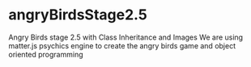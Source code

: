 # angryBirdsStage2.5
Angry Birds stage 2.5 with Class Inheritance and Images
We are using matter.js psychics engine to create the angry birds game and object oriented programming